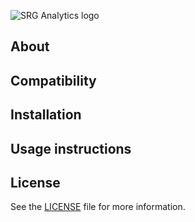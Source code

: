 ![SRG Analytics logo](https://bitbucket.org/rtsmb/srganalytics-ios/raw/develop/README-images/logo.png)

## About

## Compatibility

## Installation

## Usage instructions

## License

See the [LICENSE](LICENSE) file for more information.
